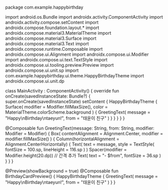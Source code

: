 package com.example.happybirthday

import android.os.Bundle
import androidx.activity.ComponentActivity
import androidx.activity.compose.setContent
import androidx.compose.foundation.layout.*
import androidx.compose.material3.MaterialTheme
import androidx.compose.material3.Surface
import androidx.compose.material3.Text
import androidx.compose.runtime.Composable
import androidx.compose.ui.Alignment
import androidx.compose.ui.Modifier
import androidx.compose.ui.text.TextStyle
import androidx.compose.ui.tooling.preview.Preview
import androidx.compose.ui.unit.sp
import com.example.happybirthday.ui.theme.HappyBirthdayTheme
import androidx.compose.ui.unit.dp

class MainActivity : ComponentActivity() {
    override fun onCreate(savedInstanceState: Bundle?) {
        super.onCreate(savedInstanceState)
        setContent {
            HappyBirthdayTheme {
                Surface(
                    modifier = Modifier.fillMaxSize(),
                    color = MaterialTheme.colorScheme.background
                ) {
                    GreetingText(
                        message = "Happy\nBirthday\ntaeyun!",
                        from = "태윤이 친구"
                    )
                }
            }
        }
    }
}

@Composable
fun GreetingText(message: String, from: String, modifier: Modifier = Modifier) {
    Box(
        contentAlignment = Alignment.Center,
        modifier = modifier.fillMaxSize()
    ) {
        Column(horizontalAlignment = Alignment.CenterHorizontally) {
            Text(
                text = message,
                style = TextStyle(
                    fontSize = 100.sp,
                    lineHeight = 116.sp
                )
            )
            Spacer(modifier = Modifier.height(20.dp)) // 간격 추가
            Text(
                text = "- $from",
                fontSize = 36.sp
            )
        }
    }
}

@Preview(showBackground = true)
@Composable
fun BirthdayCardPreview() {
    HappyBirthdayTheme {
        GreetingText(
            message = "Happy\nBirthday\ntaeyun!",
            from = "태윤이 친구"
        )
    }
}
